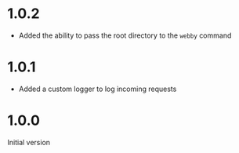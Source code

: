 # 1.0.2
- Added the ability to pass the root directory to the `webby` command

# 1.0.1
- Added a custom logger to log incoming requests

# 1.0.0
Initial version
